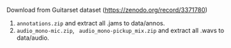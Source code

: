 Download from Guitarset dataset (https://zenodo.org/record/3371780) 
1) ```annotations.zip``` and extract all .jams to data/annos.
2) ```audio_mono-mic.zip```, ``` audio_mono-pickup_mix.zip``` and extract all .wavs to data/audio.


